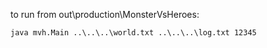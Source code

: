 to run from out\production\MonsterVsHeroes:
```shell
java mvh.Main ..\..\..\world.txt ..\..\..\log.txt 12345

```
